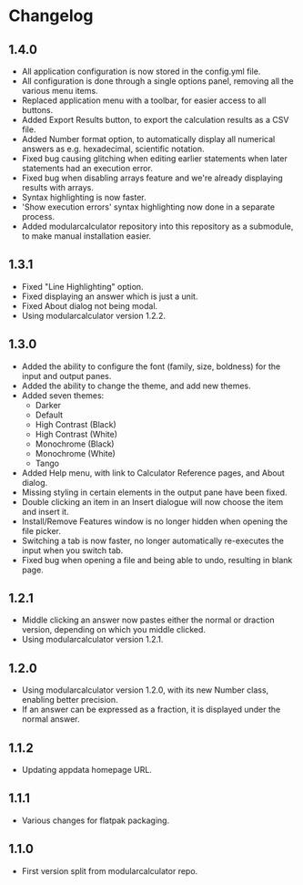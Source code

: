 # Changelog

## 1.4.0
- All application configuration is now stored in the config.yml file.
- All configuration is done through a single options panel, removing all the various menu items.
- Replaced application menu with a toolbar, for easier access to all buttons.
- Added Export Results button, to export the calculation results as a CSV file.
- Added Number format option, to automatically display all numerical answers as e.g. hexadecimal, scientific notation.
- Fixed bug causing glitching when editing earlier statements when later statements had an execution error.
- Fixed bug when disabling arrays feature and we're already displaying results with arrays.
- Syntax highlighting is now faster.
- 'Show execution errors' syntax highlighting now done in a separate process.
- Added modularcalculator repository into this repository as a submodule, to make manual installation easier.

## 1.3.1
- Fixed "Line Highlighting" option.
- Fixed displaying an answer which is just a unit.
- Fixed About dialog not being modal.
- Using modularcalculator version 1.2.2.

## 1.3.0
- Added the ability to configure the font (family, size, boldness) for the input and output panes.
- Added the ability to change the theme, and add new themes.
- Added seven themes:
	- Darker
	- Default
	- High Contrast (Black)
	- High Contrast (White)
	- Monochrome (Black)
	- Monochrome (White)
	- Tango
- Added Help menu, with link to Calculator Reference pages, and About dialog.
- Missing styling in certain elements in the output pane have been fixed.
- Double clicking an item in an Insert dialogue will now choose the item and insert it.
- Install/Remove Features window is no longer hidden when opening the file picker.
- Switching a tab is now faster, no longer automatically re-executes the input when you switch tab.
- Fixed bug when opening a file and being able to undo, resulting in blank page.

## 1.2.1
- Middle clicking an answer now pastes either the normal or draction version, depending on which you middle clicked.
- Using modularcalculator version 1.2.1.

## 1.2.0
- Using modularcalculator version 1.2.0, with its new Number class, enabling better precision.
- If an answer can be expressed as a fraction, it is displayed under the normal answer.

## 1.1.2
- Updating appdata homepage URL.

## 1.1.1
- Various changes for flatpak packaging.

## 1.1.0
- First version split from modularcalculator repo.
